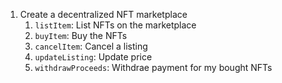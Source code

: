 1. Create a decentralized NFT marketplace
    1. `listItem`: List NFTs on the marketplace
    2. `buyItem`: Buy the NFTs
    3. `cancelItem`: Cancel a listing
    4. `updateListing`: Update price
    5. `withdrawProceeds`: Withdrae payment for my bought NFTs